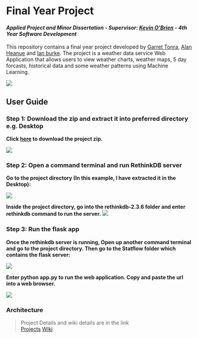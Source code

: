 # Final Year Project
#### *Applied Project and Minor Dissertation - Supervisor: [Kevin O'Brien]() - 4th Year Software Development*
This repository contains a final year project developed by [Garret Tonra](https://github.com/gtonra89), [Alan Heanue](https://github.com/heanuea) and [Ian burke](https://github.com/ianburkeixiv). The project is a weather data service Web Application that allows users to view weather charts, weather maps, 5 day forcasts, historical data and some weather patterns using Machine Learning. 

![](https://user-images.githubusercontent.com/22341150/32137635-9c4ee4f6-bc1b-11e7-92ac-1b0d92714ee9.png)


## User Guide

### Step 1: Download the zip and extract it into preferred directory e.g. Desktop
**Click [here](https://github.com/gtonra89/Final-Year-Project-4th-Year/archive/master.zip) to download the project zip.**

![](https://user-images.githubusercontent.com/22341150/38942771-9f39d048-4327-11e8-829e-496cc89d7c0e.gif)

### Step 2: Open a command terminal and run RethinkDB server
**Go to the project directory (In this example, I have extracted it in the Desktop):**

![](https://user-images.githubusercontent.com/22341150/38942940-0f1d4fc0-4328-11e8-944f-ab50de3ed378.PNG)

**Inside the project directory, go into the rethinkdb-2.3.6 folder and enter rethinkdb command to run the server.**
![](https://user-images.githubusercontent.com/22341150/38948671-1993873e-4338-11e8-90fd-5d78337ba831.PNG)

### Step 3: Run the flask app
**Once the rethinkdb server is running, Open up another command terminal and go to the project directory. Then go to the Statflow folder which contains the flask server:**

![](https://user-images.githubusercontent.com/22341150/38948672-19af991a-4338-11e8-9e91-93e326d44d29.PNG)

**Enter python app.py to run the web application. Copy and paste the url into a web browser.**

![](https://user-images.githubusercontent.com/22341150/38948670-1972c2b0-4338-11e8-9913-bafedd4f3c85.PNG)


### Architecture



> Project Details and wiki details are in the link    
> [Projects](https://github.com/gtonra89/Final-Year-Project-4th-Year/projects/1)
> [Wiki](https://github.com/gtonra89/Final-Year-Project-4th-Year/wiki)
